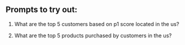 ## Prompts to try out:

1. What are the top 5 customers based on p1 score located in the us?

2. What are the top 5 products purchased by customers in the us?